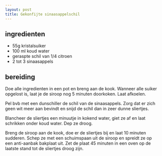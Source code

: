 ```yaml
---
layout: post
title: Gekonfijte sinaasappelschil
---
```


## ingredienten
* 55g kristalsuiker
* 100 ml koud water
* geraspte schil van 1/4 citroen
* 2 tot 3 sinaasappels

## bereiding
Doe alle ingredienten in een pot en breng aan de kook. Wanneer alle suiker opgelost is, laat je de siroop nog 5 minuten doorkoken. Laat afkoelen.

Pel bvb met een dunschiller de schil van de sinaasappels. Zorg dat er zich geen wit meer aan bevindt en snijd de schil dan in zeer dunne sliertjes.

Blancheer de sliertjes een minuutje in kokend water, giet ze af en laat schrikken onder koud water. Dep ze droog.

Breng de siroop aan de kook, doe er de sliertjes bij en laat 10 minuten sudderen. Schep ze met een schuimspaan uit de siroop en spreidt ze op een anti-aanbak bakplaat uit. Zet de plaat 45 minuten in een oven op de laatste stand tot de sliertjes droog zijn.

